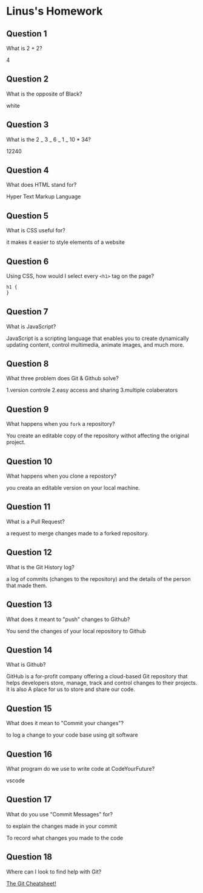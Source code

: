 # Linus's Homework

## Question 1

What is 2 + 2?

4

## Question 2

What is the opposite of Black?

white

## Question 3

What is the 2 _ 3 _ 6 _ 1 _ 10 \* 34?

12240

## Question 4

What does HTML stand for?

Hyper Text Markup Language

## Question 5

What is CSS useful for?

it makes it easier to style elements of a website

## Question 6

Using CSS, how would I select every `<h1>` tag on the page?

```css
h1 {
}
```

## Question 7

What is JavaScript?

JavaScript is a scripting language that enables you to create dynamically updating content, control multimedia, animate images, and much more.

## Question 8

What three problem does Git & Github solve?

1.version controle
2.easy access and sharing
3.multiple colaberators

## Question 9

What happens when you `fork` a repository?

You create an editable copy of the repository withot affecting the original project.

## Question 10

What happens when you clone a repostory?

you creata an editable version on your local machine.

## Question 11

What is a Pull Request?

a request to merge changes made to a forked repository.

## Question 12

What is the Git History log?

a log of commits (changes to the repository) and the details of the person that made them.

## Question 13

What does it meant to "push" changes to Github?

You send the changes of your local repository to Github

## Question 14

What is Github?

GitHub is a for-profit company offering a cloud-based Git repository that helps developers store, manage, track and control changes to their projects. it is also A place for us to store and share our code.

## Question 15

What does it mean to "Commit your changes"?

to log a change to your code base using git software

## Question 16

What program do we use to write code at CodeYourFuture?

vscode

## Question 17

What do you use "Commit Messages" for?

to explain the changes made in your commit

To record what changes you made to the code

## Question 18

Where can I look to find help with Git?

[The Git Cheatsheet!](https://www.freecodecamp.org/news/git-cheat-sheet/)
